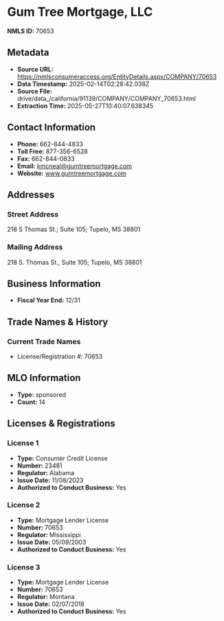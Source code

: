 # Gum Tree Mortgage, LLC

**NMLS ID:** 70653

## Metadata
- **Source URL:** https://nmlsconsumeraccess.org/EntityDetails.aspx/COMPANY/70653
- **Data Timestamp:** 2025-02-14T02:28:42.038Z
- **Source File:** drive/data_/california/91139/COMPANY/COMPANY_70653.html
- **Extraction Time:** 2025-05-27T10:40:07.638345

## Contact Information
- **Phone:** 662-844-4833
- **Toll Free:** 877-356-6528
- **Fax:** 662-844-0833
- **Email:** kmcneal@gumtreemortgage.com
- **Website:** www.gumtreemortgage.com

## Addresses
### Street Address
218 S Thomas St.; Suite 105; Tupelo, MS 38801

### Mailing Address
218 S. Thomas St., Suite 105; Tupelo, MS 38801

## Business Information
- **Fiscal Year End:** 12/31

## Trade Names & History
### Current Trade Names
- License/Registration #: 70653

## MLO Information
- **Type:** sponsored
- **Count:** 14

## Licenses & Registrations

### License 1
- **Type:** Consumer Credit License
- **Number:** 23481
- **Regulator:** Alabama
- **Issue Date:** 11/08/2023
- **Authorized to Conduct Business:** Yes

### License 2
- **Type:** Mortgage Lender License
- **Number:** 70653
- **Regulator:** Mississippi
- **Issue Date:** 05/09/2003
- **Authorized to Conduct Business:** Yes

### License 3
- **Type:** Mortgage Lender License
- **Number:** 70653
- **Regulator:** Montana
- **Issue Date:** 02/07/2018
- **Authorized to Conduct Business:** Yes
